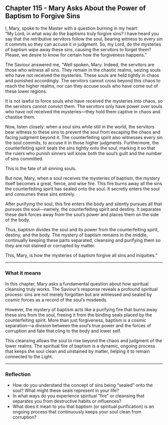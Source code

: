 ## Chapter 115 - Mary Asks About the Power of Baptism to Forgive Sins

I, Mary, spoke to the Master with a question burning in my heart:  
“My Lord, in what way do the baptisms truly forgive sins? I have heard you say that the retributive servitors follow the soul, bearing witness to every sin it commits so they can accuse it in judgment. So, my Lord, do the mysteries of baptism wipe away these sins, causing the servitors to forget them? Please, we desire to know for certain how the forgiveness happens.”

The Saviour answered me, “Well spoken, Mary. Indeed, the servitors are those who witness all sins. They remain in the chaotic realms, seizing souls who have not received the mysteries. These souls are held tightly in chaos and punished accordingly. The servitors cannot cross beyond this chaos to reach the higher realms, nor can they accuse souls who have come out of these lower regions.

It is not lawful to force souls who have received the mysteries into chaos, so the servitors cannot convict them. The servitors only have power over souls who have not received the mysteries—they hold them captive in chaos and chastise them.

Now, listen closely: when a soul sins while still in the world, the servitors bear witness to these sins to prevent the soul from escaping the chaos and facing judgment beyond it. The counterfeiting spirit also witnesses every sin the soul commits, to accuse it in those higher judgments. Furthermore, the counterfeiting spirit seals the sins tightly onto the soul, marking it so that the rulers who punish sinners will know both the soul’s guilt and the number of sins committed.

This is the fate of all sinning souls.

But now, Mary, when a soul receives the mysteries of baptism, the mystery itself becomes a great, fierce, and wise fire. This fire burns away all the sins the counterfeiting spirit has sealed onto the soul. It secretly enters the soul and consumes these sins entirely.

After purifying the soul, this fire enters the body and silently pursues all that pursues the soul—namely, the counterfeiting spirit and destiny. It separates these dark forces away from the soul’s power and places them on the side of the body.

Thus, baptism divides the soul and its power from the counterfeiting spirit, destiny, and the body. The mystery of baptism remains in the middle, continually keeping these parts separated, cleansing and purifying them so they are not stained or corrupted by matter.

This, Mary, is how the mysteries of baptism forgive all sins and iniquities.”

---

### What it means

In this chapter, Mary asks a fundamental question about how spiritual cleansing truly works. The Saviour’s response reveals a profound spiritual process: sins are not merely forgotten but are witnessed and sealed by cosmic forces as a record of the soul’s misdeeds.

However, the mystery of baptism acts like a purifying fire that burns away these sins from the soul, freeing it from the binding seals placed by the counterfeiting spirit. More than just forgiveness, baptism is a cosmic separation—a division between the soul’s true power and the forces of corruption and fate that cling to the body and lower self.

This cleansing allows the soul to rise beyond the chaos and judgment of the lower realms. The spiritual fire of baptism is a dynamic, ongoing process that keeps the soul clean and unstained by matter, helping it to remain connected to the Light.

---

### Reflection

* How do you understand the concept of sins being “sealed” onto the soul? What might these seals represent in your life?
* In what ways do you experience spiritual “fire” or cleansing that separates you from destructive habits or influences?
* What does it mean to you that baptism (or spiritual purification) is an ongoing process that continuously keeps your soul clean from corruption?
